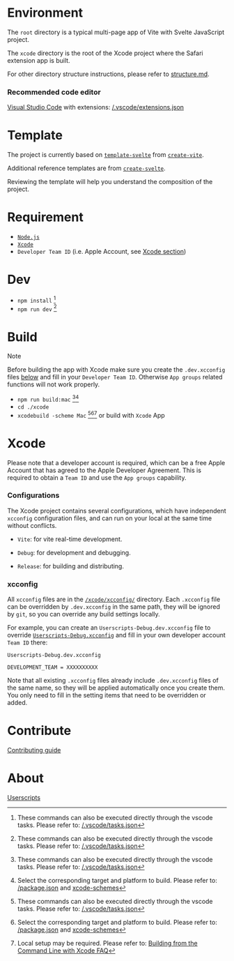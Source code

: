 # Environment

The `root` directory is a typical multi-page app of Vite with Svelte JavaScript project.

The `xcode` directory is the root of the Xcode project where the Safari extension app is built.

For other directory structure instructions, please refer to [structure.md](structure.md).

### Recommended code editor

[Visual Studio Code](https://github.com/Microsoft/vscode) with extensions: [/.vscode/extensions.json](../.vscode/extensions.json)

# Template

The project is currently based on [`template-svelte`](https://github.com/vitejs/vite/tree/main/packages/create-vite/template-svelte) from [`create-vite`](https://github.com/vitejs/vite/tree/main/packages/create-vite).

Additional reference templates are from [`create-svelte`](https://github.com/sveltejs/kit/tree/master/packages/create-svelte).

Reviewing the template will help you understand the composition of the project.

# Requirement

- [`Node.js`](https://nodejs.org/)
- [`Xcode`](https://geo.itunes.apple.com/app/id497799835)
- `Developer Team ID` (i.e. Apple Account, see [Xcode section](#xcode))

# Dev

- `npm install` [^1]
- `npm run dev` [^1]

# Build

> [!NOTE]
> Before building the app with Xcode make sure you create the `.dev.xcconfig` files [below](#xcconfig) and fill in your `Developer Team ID`.
> Otherwise `App groups` related functions will not work properly.

- `npm run build:mac` [^1][^2]
- `cd ./xcode`
- `xcodebuild -scheme Mac` [^1][^2][^3] or build with `Xcode` App

[^1]: These commands can also be executed directly through the vscode tasks. Please refer to: [/.vscode/tasks.json](../.vscode/tasks.json)

[^2]: Select the corresponding target and platform to build. Please refer to: [/package.json](../package.json) and [xcode-schemes](../xcode/Userscripts.xcodeproj/xcshareddata/xcschemes/)

[^3]: Local setup may be required. Please refer to: [Building from the Command Line with Xcode FAQ](https://developer.apple.com/library/archive/technotes/tn2339/_index.html)

# Xcode

Please note that a developer account is required, which can be a free Apple Account that has agreed to the Apple Developer Agreement. This is required to obtain a `Team ID` and use the `App groups` capability.

### Configurations

The Xcode project contains several configurations, which have independent `xcconfig` configuration files, and can run on your local at the same time without conflicts.

- `Vite`: for vite real-time development.

- `Debug`: for development and debugging.

- `Release`: for building and distributing.

### xcconfig

All `xcconfig` files are in the [`/xcode/xcconfig/`](../xcode/xcconfig) directory. Each `.xcconfig` file can be overridden by `.dev.xcconfig` in the same path, they will be ignored by `git`, so you can override any build settings locally.

For example, you can create an `Userscripts-Debug.dev.xcconfig` file to override [`Userscripts-Debug.xcconfig`](../xcode/xcconfig/Userscripts-Debug.xcconfig) and fill in your own developer account `Team ID` there:

`Userscripts-Debug.dev.xcconfig`

```
DEVELOPMENT_TEAM = XXXXXXXXXX
```

Note that all existing `.xcconfig` files already include `.dev.xcconfig` files of the same name, so they will be applied automatically once you create them. You only need to fill in the setting items that need to be overridden or added.

# Contribute

[Contributing guide](contributing.md)

# About

[Userscripts](https://github.com/quoid/userscripts)
